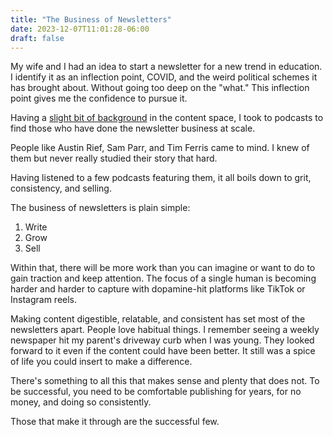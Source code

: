 ```yaml
---
title: "The Business of Newsletters"
date: 2023-12-07T11:01:28-06:00
draft: false
---
```


My wife and I had an idea to start a newsletter for a new trend in education. I identify it as an inflection point, COVID, and the weird political schemes it has brought about. Without going too deep on the "what." This inflection point gives me the confidence to pursue it.

Having a [slight bit of background](https://web-crunch.com) in the content space, I took to podcasts to find those who have done the newsletter business at scale.

People like Austin Rief, Sam Parr, and Tim Ferris came to mind. I knew of them but never really studied their story that hard.

Having listened to a few podcasts featuring them, it all boils down to grit, consistency, and selling.

The business of newsletters is plain simple:

1. Write
2. Grow
3. Sell

Within that, there will be more work than you can imagine or want to do to gain traction and keep attention. The focus of a single human is becoming harder and harder to capture with dopamine-hit platforms like TikTok or Instagram reels.

Making content digestible, relatable, and consistent has set most of the newsletters apart. People love habitual things. I remember seeing a weekly newspaper hit my parent's driveway curb when I was young. They looked forward to it even if the content could have been better. It still was a spice of life you could insert to make a difference.

There's something to all this that makes sense and plenty that does not. To be successful, you need to be comfortable publishing for years, for no money, and doing so consistently.

Those that make it through are the successful few.
